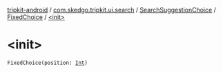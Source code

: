 [tripkit-android](../../../index.md) / [com.skedgo.tripkit.ui.search](../../index.md) / [SearchSuggestionChoice](../index.md) / [FixedChoice](index.md) / [&lt;init&gt;](./-init-.md)

# &lt;init&gt;

`FixedChoice(position: `[`Int`](https://kotlinlang.org/api/latest/jvm/stdlib/kotlin/-int/index.html)`)`